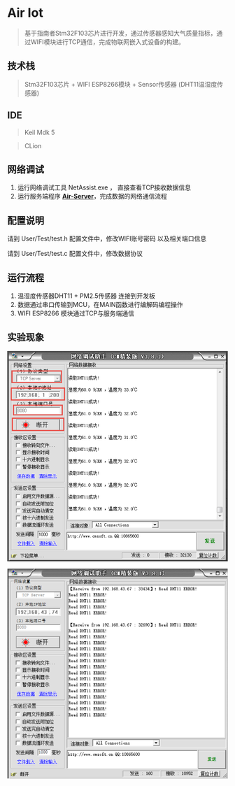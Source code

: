# Air Iot

> 基于指南者Stm32F103芯片进行开发，通过传感器感知大气质量指标，通过WIFI模块进行TCP通信，完成物联网嵌入式设备的构建。

## 技术栈

> Stm32F103芯片 + WIFI ESP8266模块 + Sensor传感器 (DHT11温湿度传感器)

## IDE 

> Keil Mdk 5

> CLion

## 网络调试

1. 运行网络调试工具 NetAssist.exe ， 直接查看TCP接收数据信息
2. 运行服务端程序 **[Air-Server](https://github.com/kevinten10/Air-Server)**，完成数据的网络通信流程

## 配置说明

请到 User/Test/test.h 配置文件中，修改WIFI账号密码 以及相关端口信息

请到 User/Test/test.c 配置文件中，修改数据协议

## 运行流程

1. 温湿度传感器DHT11 + PM2.5传感器 连接到开发板
2. 数据通过串口传输到MCU，在MAIN函数进行编解码编程操作
3. WIFI ESP8266 模块通过TCP与服务端通信

## 实验现象

![传感器配置成功](实验现象/传感器配置.png)

![传感器未配置](实验现象/传感器未配置.png)